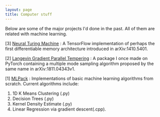 ```yaml
---
layout: page
title: Computer stuff
---
```

Below are some of the major projects I'd done in the past. All of them are related with machine learning.

[3] [Neural Turing Machine](https://github.com/WhenDustSettles/Neural-Turing-Machine) : A TensorFlow implementation of perhaps the first differentiable memory architecture introduced in arXiv:1410.5401. 

[2] [Langevin Gradient Parallel Tempering](https://github.com/WhenDustSettles/LGPT/tree/master) : A package I once made on PyTorch containing a multiple mode sampling algorithm proposed by the same name in arXiv:1811.04343v1. 

[1] [MLPack](https://github.com/WhenDustSettles/MLPack) : Implementations of basic machine learning algorithms from scratch. Current algorithms include:
1. 1D K Means Clustering (.py)
2. Decision Trees (.py)
3. Kernel Density Estimate (.py)
4. Linear Regression via gradient descent(.cpp).